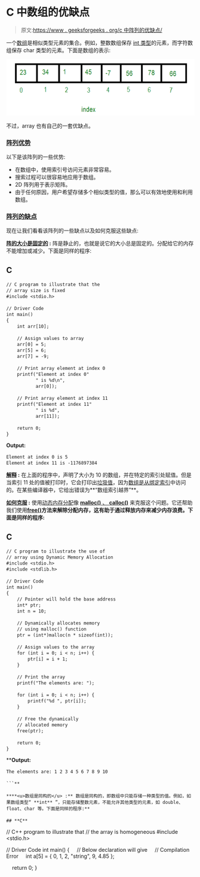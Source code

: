 # C 中数组的优缺点

> 原文:[https://www . geeksforgeeks . org/c 中阵列的优缺点/](https://www.geeksforgeeks.org/advantages-and-disadvantages-of-array-in-c/)

一个[数组](https://www.geeksforgeeks.org/array-data-structure/)是相似类型元素的集合。例如，整数数组保存 [int 类型](https://www.geeksforgeeks.org/c-data-types/)的元素，而字符数组保存 char 类型的元素。下面是数组的表示:

[![](img/9dabba37ab2db2ed15c162ebc1659c82.png)](https://media.geeksforgeeks.org/wp-content/uploads/20201018234745/11.png)

不过，array 也有自己的一套优缺点。

### **<u>阵列优势</u>**

以下是该阵列的一些优势:

*   在数组中，使用索引号访问元素非常容易。
*   搜索过程可以很容易地应用于数组。
*   2D 阵列用于表示矩阵。
*   由于任何原因，用户希望存储多个相似类型的值，那么可以有效地使用和利用数组。

### **<u>阵列的缺点</u>**

现在让我们看看该阵列的一些缺点以及如何克服这些缺点:

**<u>阵的大小是固定的</u> :** 阵是静止的，也就是说它的大小总是固定的。分配给它的内存不能增加或减少。下面是同样的程序:

## C

```
// C program to illustrate that the
// array size is fixed
#include <stdio.h>

// Driver Code
int main()
{
    int arr[10];

    // Assign values to array
    arr[0] = 5;
    arr[5] = 6;
    arr[7] = -9;

    // Print array element at index 0
    printf("Element at index 0"
           " is %d\n",
           arr[0]);

    // Print array element at index 11
    printf("Element at index 11"
           " is %d",
           arr[11]);

    return 0;
}
```

**Output:**

```
Element at index 0 is 5
Element at index 11 is -1176897384

```

**<u>解释</u> :** 在上面的程序中，声明了大小为 10 的数组，并在特定的索引处赋值。但是当索引 11 处的值被打印时，它会打印出[垃圾值](https://www.geeksforgeeks.org/accessing-array-bounds-ccpp/)，因为[数组是从绑定索引](https://www.geeksforgeeks.org/accessing-array-bounds-ccpp/)中访问的。在某些编译器中，它给出错误为**“数组索引越界”**。

**<u>如何克服</u> :** 使用[动态内存分配](https://www.geeksforgeeks.org/what-is-dynamic-memory-allocation/)像 [**malloc()** 、 **calloc()**](https://www.geeksforgeeks.org/dynamic-memory-allocation-in-c-using-malloc-calloc-free-and-realloc/) 来克服这个问题。它还帮助我们使用[**free()**](https://www.geeksforgeeks.org/dynamic-memory-allocation-in-c-using-malloc-calloc-free-and-realloc/)**方法来解除分配内存，这有助于通过释放内存来减少内存浪费。下面是同样的程序:**

## **C**

```
// C program to illustrate the use of
// array using Dynamic Memory Allocation
#include <stdio.h>
#include <stdlib.h>

// Driver Code
int main()
{
    // Pointer will hold the base address
    int* ptr;
    int n = 10;

    // Dynamically allocates memory
    // using malloc() function
    ptr = (int*)malloc(n * sizeof(int));

    // Assign values to the array
    for (int i = 0; i < n; i++) {
        ptr[i] = i + 1;
    }

    // Print the array
    printf("The elements are: ");

    for (int i = 0; i < n; i++) {
        printf("%d ", ptr[i]);
    }

    // Free the dynamically
    // allocated memory
    free(ptr);

    return 0;
}
```

****Output:**

```
The elements are: 1 2 3 4 5 6 7 8 9 10

```** 

****<u>数组是同构的</u> :** 数组是同构的，即数组中只能存储一种类型的值。例如，如果数组类型“ **int** ”，只能存储整数元素，不能允许其他类型的元素，如 double、float、char 等。下面是同样的程序:**

## **C**

```
// C++ program to illustrate that
// the array is homogeneous
#include <stdio.h>

// Driver Code
int main()
{
    // Below declaration will give
    // Compilation Error
    int a[5] = { 0, 1, 2, "string", 9, 4.85 };

    return 0;
}
```